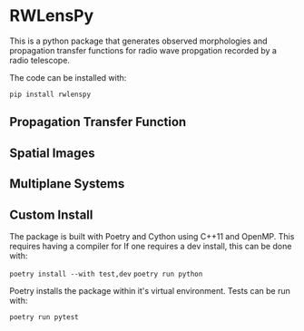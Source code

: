 # RWLensPy

This is a python package that generates observed morphologies and propagation transfer functions for radio wave propgation recorded by a radio telescope.

The code can be installed with:

`pip install rwlenspy`

## Propagation Transfer Function

## Spatial Images

## Multiplane Systems

## Custom Install

The package is built with Poetry and Cython using C++11 and OpenMP. This requires having a compiler for  If one requires a dev install, this can be done with:

`poetry install --with test,dev`
`poetry run python`

Poetry installs the package within it's virtual environment. Tests can be run with:

`poetry run pytest`

